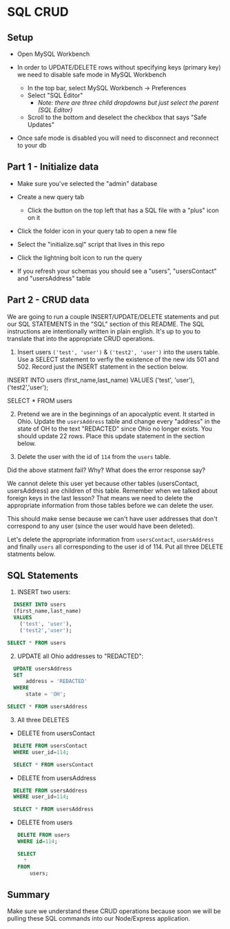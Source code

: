 # SQL CRUD

## Setup

* Open MySQL Workbench

* In order to UPDATE/DELETE rows without specifying keys (primary key) we need to disable safe mode in MySQL Workbench

  * In the top bar, select MySQL Workbench -> Preferences
  * Select "SQL Editor"
    * _Note: there are three child dropdowns but just select the parent (SQL Editor)_
  * Scroll to the bottom and deselect the checkbox that says "Safe Updates"

* Once safe mode is disabled you will need to disconnect and reconnect to your db

## Part 1 - Initialize data

* Make sure you've selected the "admin" database

* Create a new query tab
  * Click the button on the top left that has a SQL file with a "plus" icon on it

* Click the folder icon in your query tab to open a new file

* Select the "initialize.sql" script that lives in this repo

* Click the lightning bolt icon to run the query

* If you refresh your schemas you should see a "users", "usersContact" and "usersAddress" table

## Part 2 - CRUD data

We are going to run a couple INSERT/UPDATE/DELETE statements and put our SQL STATEMENTS in the "SQL" section of this README. The SQL instructions are intentionally written in plain english. It's up to you to translate that into the appropriate CRUD operations.

1. Insert users `('test', 'user')` & `('test2', 'user')` into the users table. Use a SELECT statement to verfiy the existence of the new ids 501 and 502. Record just the INSERT statement in the section below. 

INSERT INTO users 
(first_name,last_name)
VALUES
    ('test', 'user'),
    ('test2','user');

SELECT * FROM users

2. Pretend we are in the beginnings of an apocalyptic event. It started in Ohio. Update the `usersAddress` table and change every "address" in the state of OH to the text "REDACTED" since Ohio no longer exists. You should update 22 rows. Place this update statement in the section below. 

3. Delete the user with the id of `114` from the `users` table.

Did the above statment fail? Why? What does the error response say?

We cannot delete this user yet because other tables (usersContact, usersAddress) are children of this table. Remember when we talked about foreign keys in the last lesson? That means we need to delete the appropriate information from those tables before we can delete the user. 

This should make sense because we can't have user addresses that don't correspond to any user (since the user would have been deleted).

Let's delete the appropriate information from `usersContact`, `usersAddress` and finally `users` all corresponding to the user id of 114. Put all three DELETE statments below.


## SQL Statements

1. INSERT two users:
```SQL
  INSERT INTO users 
  (first_name,last_name)
  VALUES
    ('test', 'user'),
    ('test2','user');

SELECT * FROM users
```
2. UPDATE all Ohio addresses to "REDACTED":
```SQL
  UPDATE usersAddress 
  SET 
      address = 'REDACTED'
  WHERE
      state = 'OH';

SELECT * FROM usersAddress
```

3. All three DELETES

* DELETE from usersContact
```SQL
  DELETE FROM usersContact
  WHERE user_id=114;

  SELECT * FROM usersContact
```


* DELETE from usersAddress
```SQL
  DELETE FROM usersAddress
  WHERE user_id=114;

  SELECT * FROM usersAddress
```


* DELETE from users
  ```SQL
  DELETE FROM users
  WHERE id=114;

  SELECT 
    *
  FROM
      users;
    ```


## Summary

Make sure we understand these CRUD operations because soon we will be pulling these SQL commands into our Node/Express application.